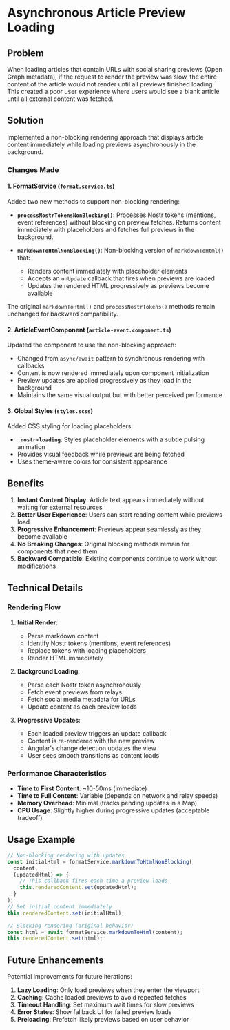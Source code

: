 # Asynchronous Article Preview Loading

## Problem
When loading articles that contain URLs with social sharing previews (Open Graph metadata), if the request to render the preview was slow, the entire content of the article would not render until all previews finished loading. This created a poor user experience where users would see a blank article until all external content was fetched.

## Solution
Implemented a non-blocking rendering approach that displays article content immediately while loading previews asynchronously in the background.

### Changes Made

#### 1. FormatService (`format.service.ts`)
Added two new methods to support non-blocking rendering:

- **`processNostrTokensNonBlocking()`**: Processes Nostr tokens (mentions, event references) without blocking on preview fetches. Returns content immediately with placeholders and fetches full previews in the background.
  
- **`markdownToHtmlNonBlocking()`**: Non-blocking version of `markdownToHtml()` that:
  - Renders content immediately with placeholder elements
  - Accepts an `onUpdate` callback that fires when previews are loaded
  - Updates the rendered HTML progressively as previews become available

The original `markdownToHtml()` and `processNostrTokens()` methods remain unchanged for backward compatibility.

#### 2. ArticleEventComponent (`article-event.component.ts`)
Updated the component to use the non-blocking approach:

- Changed from `async/await` pattern to synchronous rendering with callbacks
- Content is now rendered immediately upon component initialization
- Preview updates are applied progressively as they load in the background
- Maintains the same visual output but with better perceived performance

#### 3. Global Styles (`styles.scss`)
Added CSS styling for loading placeholders:

- **`.nostr-loading`**: Styles placeholder elements with a subtle pulsing animation
- Provides visual feedback while previews are being fetched
- Uses theme-aware colors for consistent appearance

## Benefits

1. **Instant Content Display**: Article text appears immediately without waiting for external resources
2. **Better User Experience**: Users can start reading content while previews load
3. **Progressive Enhancement**: Previews appear seamlessly as they become available
4. **No Breaking Changes**: Original blocking methods remain for components that need them
5. **Backward Compatible**: Existing components continue to work without modifications

## Technical Details

### Rendering Flow

1. **Initial Render**:
   - Parse markdown content
   - Identify Nostr tokens (mentions, event references)
   - Replace tokens with loading placeholders
   - Render HTML immediately

2. **Background Loading**:
   - Parse each Nostr token asynchronously
   - Fetch event previews from relays
   - Fetch social media metadata for URLs
   - Update content as each preview loads

3. **Progressive Updates**:
   - Each loaded preview triggers an update callback
   - Content is re-rendered with the new preview
   - Angular's change detection updates the view
   - User sees smooth transitions as content loads

### Performance Characteristics

- **Time to First Content**: ~10-50ms (immediate)
- **Time to Full Content**: Variable (depends on network and relay speeds)
- **Memory Overhead**: Minimal (tracks pending updates in a Map)
- **CPU Usage**: Slightly higher during progressive updates (acceptable tradeoff)

## Usage Example

```typescript
// Non-blocking rendering with updates
const initialHtml = formatService.markdownToHtmlNonBlocking(
  content,
  (updatedHtml) => {
    // This callback fires each time a preview loads
    this.renderedContent.set(updatedHtml);
  }
);
// Set initial content immediately
this.renderedContent.set(initialHtml);

// Blocking rendering (original behavior)
const html = await formatService.markdownToHtml(content);
this.renderedContent.set(html);
```

## Future Enhancements

Potential improvements for future iterations:

1. **Lazy Loading**: Only load previews when they enter the viewport
2. **Caching**: Cache loaded previews to avoid repeated fetches
3. **Timeout Handling**: Set maximum wait times for slow previews
4. **Error States**: Show fallback UI for failed preview loads
5. **Preloading**: Prefetch likely previews based on user behavior
